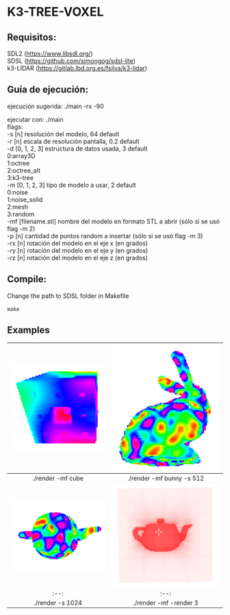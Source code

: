 # K3-TREE-VOXEL

## Requisitos:
SDL2      (https://www.libsdl.org/)  
SDSL      (https://github.com/simongog/sdsl-lite)  
k3-LIDAR  (https://gitlab.lbd.org.es/fsilva/k3-lidar)  


## Guía de ejecución:

ejecución sugerida: ./main -rx -90

ejecutar con: ./main  
flags:  
	-s [n]  resolución del modelo, 64 default  
	-r [n]  escala de resolución pantalla, 0.2 default  
	-d [0, 1, 2, 3]  estructura de datos usada, 3 default  
		0:array3D  
		1:octree  
		2:octree_alt  
		3:k3-tree  
	-m [0, 1, 2, 3]  tipo de modelo a usar, 2 default  
		0:noise  
		1:noise_solid  
		2:mesh  
		3:random  
	-mf [filename.stl]  nombre del modelo en formato STL a abrir (sólo si se usó flag -m 2)  
	-p [n]  cantidad de puntos random a insertar (sólo si se usó flag -m 3)  
	-rx [n] rotación del modelo en el eje x (en grados)  
	-ry [n] rotación del modelo en el eje y (en grados)  
	-rz [n] rotación del modelo en el eje z (en grados)  

## Compile:

Change the path to SDSL folder in Makefile

 ```
make
 ```


## Examples

| ![Cube screenshot](screenshots/cube.png) |  ![Bunny screenshot](screenshots/bunny.png) |
|:--:|:--:|
| ./render -mf cube| ./render -mf bunny -s 512|
| ![teapot screenshot](screenshots/teapot.png) |  ![Bunny screenshot](screenshots/teapot_jumps.png) |
|:--:|:--:|
| ./render -s 1024| ./render -mf -render 3|

